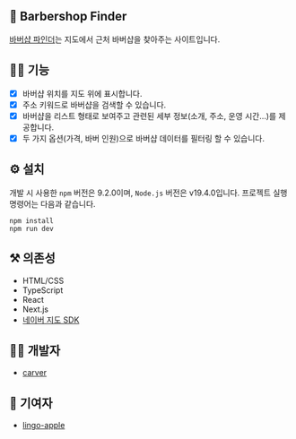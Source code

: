 ## 💈 Barbershop Finder

[바버샵 파인더](https://barbershop.divdivdiv.com)는 지도에서 근처 바버샵을 찾아주는 사이트입니다.

## 🧚‍♂️ 기능

- [x] 바버샵 위치를 지도 위에 표시합니다.
- [x] 주소 키워드로 바버샵을 검색할 수 있습니다.
- [x] 바버샵을 리스트 형태로 보여주고 관련된 세부 정보(소개, 주소, 운영 시간…)를 제공합니다.
- [x] 두 가지 옵션(가격, 바버 인원)으로 바버샵 데이터를 필터링 할 수 있습니다.

## ⚙️ 설치

개발 시 사용한 `npm` 버전은 9.2.0이며, `Node.js` 버전은 v19.4.0입니다. 프로젝트 실행 명령어는 다음과 같습니다.

```shell
npm install
npm run dev
```

## ⚒️ 의존성

- HTML/CSS
- TypeScript
- React
- Next.js
- [네이버 지도 SDK](https://www.ncloud.com/product/applicationService/maps)

## 👨‍💻 개발자

- [carver](https://github.com/minumsa)

## 🤝 기여자

- [lingo-apple](https://github.com/lingo-apple)
